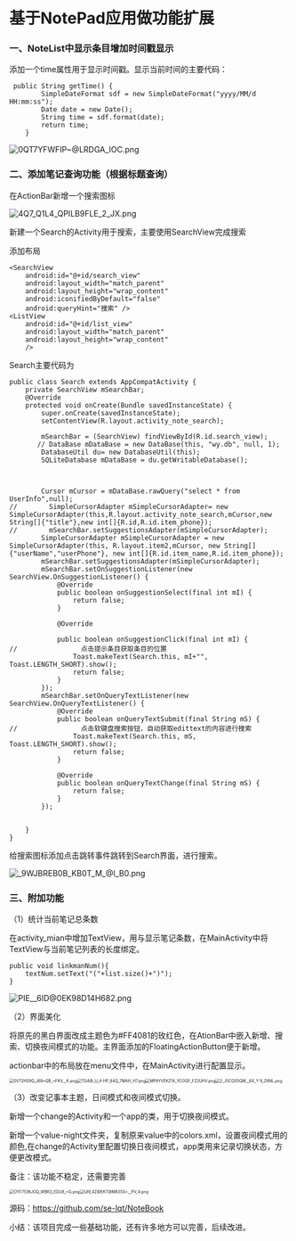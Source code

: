 # 基于NotePad应用做功能扩展

### 一、NoteList中显示条目增加时间戳显示 

添加一个time属性用于显示时间戳。显示当前时间的主要代码：

```
 public String getTime() {
        SimpleDateFormat sdf = new SimpleDateFormat("yyyy/MM/d HH:mm:ss");
        Date date = new Date();
        String time = sdf.format(date);
        return time;
    }
```

![0QT7YFW`FIP~@LR`DGA_IOC.png](https://i.loli.net/2020/12/21/TdeW8bzr3nwShkq.png)

### 二、添加笔记查询功能（根据标题查询）

在ActionBar新增一个搜索图标

![4Q7_Q1L4_QPILB9FLE_2_JX.png](https://i.loli.net/2020/12/21/9TZvj51ghexIrcU.png)

新建一个Search的Activity用于搜索，主要使用SearchView完成搜索

添加布局

```
<SearchView
    android:id="@+id/search_view"
    android:layout_width="match_parent"
    android:layout_height="wrap_content"
    android:iconifiedByDefault="false"
    android:queryHint="搜索" />
<ListView
    android:id="@+id/list_view"
    android:layout_width="match_parent"
    android:layout_height="wrap_content"
    />
```

Search主要代码为

```
public class Search extends AppCompatActivity {
    private SearchView mSearchBar;
    @Override
    protected void onCreate(Bundle savedInstanceState) {
        super.onCreate(savedInstanceState);
        setContentView(R.layout.activity_note_search);

        mSearchBar = (SearchView) findViewById(R.id.search_view);
       // DataBase mDataBase = new DataBase(this, "wy.db", null, 1);
        DatabaseUtil du= new DatabaseUtil(this);
        SQLiteDatabase mDataBase = du.getWritableDatabase();



        Cursor mCursor = mDataBase.rawQuery("select * from UserInfo",null);
//        SimpleCursorAdapter mSimpleCursorAdapter= new SimpleCursorAdapter(this,R.layout.activity_note_search,mCursor,new String[]{"title"},new int[]{R.id,R.id.item_phone});
//        mSearchBar.setSuggestionsAdapter(mSimpleCursorAdapter);
        SimpleCursorAdapter mSimpleCursorAdapter = new SimpleCursorAdapter(this, R.layout.item2,mCursor, new String[]{"userName","userPhone"}, new int[]{R.id.item_name,R.id.item_phone});
        mSearchBar.setSuggestionsAdapter(mSimpleCursorAdapter);
        mSearchBar.setOnSuggestionListener(new SearchView.OnSuggestionListener() {
            @Override
            public boolean onSuggestionSelect(final int mI) {
                return false;
            }

            @Override

            public boolean onSuggestionClick(final int mI) {
//                点击提示条目获取条目的位置
                Toast.makeText(Search.this, mI+"", Toast.LENGTH_SHORT).show();
                return false;
            }
        });
        mSearchBar.setOnQueryTextListener(new SearchView.OnQueryTextListener() {
            @Override
            public boolean onQueryTextSubmit(final String mS) {
//                点击软键盘搜索按钮，自动获取edittext的内容进行搜索
                Toast.makeText(Search.this, mS, Toast.LENGTH_SHORT).show();
                return false;
            }

            @Override
            public boolean onQueryTextChange(final String mS) {
                return false;
            }
        });


    }
}

```

给搜索图标添加点击跳转事件跳转到Search界面，进行搜索。

![_9WJBREB0B_KB0T_M_@I_B0.png](https://i.loli.net/2020/12/21/HiTqhx6QGCepNrJ.png)

### 三、附加功能

（1）统计当前笔记总条数

在activity_mian中增加TextView，用与显示笔记条数，在MainActivity中将TextView与当前笔记列表的长度绑定。

```
public void linkmanNum(){
    textNum.setText("("+list.size()+")");
}
```

![PIE__6ID@0`EK98D14`H682.png](https://i.loli.net/2020/12/21/fYJow7EVFzStyNO.png)

（2）界面美化

将原先的黑白界面改成主题色为#FF4081的玫红色，在AtionBar中嵌入新增、搜索、切换夜间模式的功能。主界面添加的FloatingActionButton便于新增。

actionbar中的布局放在menu文件中，在MainActivity进行配置显示。

<img src="https://i.loli.net/2020/12/21/4hZaFKmwGfWd9Y6.png" alt="0V72HS9Q_J69~QB_~FKV__K.png" style="zoom:50%;" /><img src="https://i.loli.net/2020/12/21/bLV48Pdtqn197mc.png" alt="TG4@_U_A`HP_64Q_7MAH_H7.png" style="zoom:50%;" /><img src="https://i.loli.net/2020/12/21/cLr42WFpbRMGOK7.png" alt="MPAYVEKZ14_YCOGF_FZ2UHV.png" style="zoom:50%;" /><img src="https://i.loli.net/2020/12/21/gYfkNLC6y2cv7Ur.png" alt="2_JSCQS5QM__6X_Y`9_Z6NL.png" style="zoom:50%;" />

（3）改变记事本主题，日间模式和夜间模式切换。

新增一个change的Activity和一个app的类，用于切换夜间模式。

新增一个value-night文件夹，复制原来value中的colors.xml，设置夜间模式用的颜色,在change的Activity里配置切换日夜间模式，app类用来记录切换状态，方便更改模式。

备注：该功能不稳定，还需要完善

<img src="https://i.loli.net/2020/12/21/ZNr5mR3gQb4s9th.png" alt="OYF7536JOQ_WBK0_EDU8_~G.png" style="zoom:50%;" /><img src="https://i.loli.net/2020/12/21/lKafs24GxtJRFLP.png" alt="UI9_4Z@EKT@M83SS~__PV_4.png" style="zoom:50%;" />



源码：https://github.com/se-lqt/NoteBook

小结：该项目完成一些基础功能，还有许多地方可以完善，后续改进。
